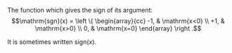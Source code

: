 The function which gives the sign of its argument: $$\mathrm{sgn}(x) =  
\left \{ 
\begin{array}{cc} 
  -1, & \mathrm{x<0} \\
  +1, & \mathrm{x>0} \\
  0, & \mathrm{x=0} 
\end{array} 
\right .$$

It is sometimes written sign$(x)$.
